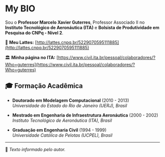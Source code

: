 # My BIO

Sou o **Professor Marcelo Xavier Guterres**, Professor Associado II no **Instituto Tecnológico de Aeronáutica (ITA)** e **Bolsista de Produtividade em Pesquisa do CNPq - Nível 2**.

🔗 **Meu Lattes:** [http://lattes.cnpq.br/5229070595111885](http://lattes.cnpq.br/5229070595111885)  

🏛 **Minha página no ITA:** [https://www.civil.ita.br/pessoal/colaboradores/?Who=guterres](https://www.civil.ita.br/pessoal/colaboradores/?Who=guterres)



## 🎓 Formação Acadêmica

- **Doutorado em Modelagem Computacional** (2010 - 2013)  
  *Universidade do Estado do Rio de Janeiro (UERJ), Brasil*

- **Mestrado em Engenharia de Infraestrutura Aeronáutica** (2000 - 2002)  
  *Instituto Tecnológico de Aeronáutica (ITA), Brasil*

- **Graduação em Engenharia Civil** (1994 - 1999)  
  *Universidade Católica de Pelotas (UCPEL), Brasil*

---

📌 *Texto informado pelo autor.*


